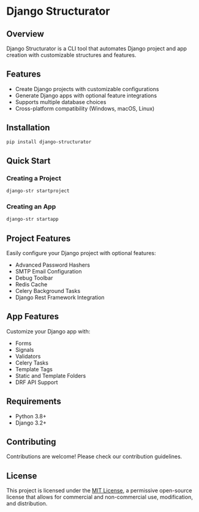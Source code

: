# Django Structurator

## Overview

Django Structurator is a CLI tool that automates Django project and app creation with customizable structures and features.

## Features

- Create Django projects with customizable configurations
- Generate Django apps with optional feature integrations
- Supports multiple database choices
- Cross-platform compatibility (Windows, macOS, Linux)

## Installation

```bash
pip install django-structurator
```

## Quick Start

### Creating a Project

```bash
django-str startproject
```

### Creating an App

```bash
django-str startapp
```

## Project Features

Easily configure your Django project with optional features:
- Advanced Password Hashers
- SMTP Email Configuration
- Debug Toolbar
- Redis Cache
- Celery Background Tasks
- Django Rest Framework Integration

## App Features

Customize your Django app with:
- Forms
- Signals
- Validators
- Celery Tasks
- Template Tags
- Static and Template Folders
- DRF API Support

## Requirements

- Python 3.8+
- Django 3.2+

## Contributing

Contributions are welcome! Please check our contribution guidelines.

## License

This project is licensed under the [MIT License](https://github.com/maulik-0207/django-structurator/blob/master/LICENSE), a permissive open-source license that allows for commercial and non-commercial use, modification, and distribution.